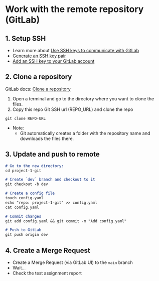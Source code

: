 
# Work with the remote repository (GitLab)

## 1. Setup SSH 
- Learn more about [Use SSH keys to communicate with GitLab](https://docs.gitlab.com/ee/user/ssh.html)
- [Generate an SSH key pair](https://docs.gitlab.com/ee/user/ssh.html#generate-an-ssh-key-pair)
- [Add an SSH key to your GitLab account](https://docs.gitlab.com/ee/user/ssh.html#add-an-ssh-key-to-your-gitlab-account)

## 2. Clone a repository

GitLab docs: [Clone a repository](https://docs.gitlab.com/ee/gitlab-basics/start-using-git.html#clone-a-repository)

1. Open a terminal and go to the directory where you want to clone the files. 
2. Copy this repo Git SSH url (REPO_URL) and clone the repo
```
git clone REPO-URL
```
- Note: 
  - Git automatically creates a folder with the repository name and downloads the files there.


## 3. Update and push to remote

```markdown
# Go to the new directory:
cd project-1-git

# Create `dev` branch and checkout to it
git checkout -b dev

# Create a config file 
touch config.yaml 
echo "repo: project-1-git" >> config.yaml
cat config.yaml  

# Commit changes
git add config.yaml && git commit -m "Add config.yaml"

# Push to GitLab 
git push origin dev
```

## 4. Create a Merge Request
- Create a Merge Request (via GitLab UI) to the `main` branch
- Wait... 
- Check the test assignment report